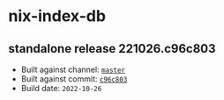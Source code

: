 # nix-index-db
## standalone release 221026.c96c803
- Built against channel: [`master`](https://github.com/nixos/nixpkgs/tree/master)
- Built against commit: [`c96c803`](https://github.com/NixOS/nixpkgs/commit/c96c80356acc668868ecfd6f0bf53c5e4f2a4562)
- Build date: `2022-10-26`
